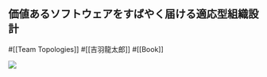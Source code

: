 ## 価値あるソフトウェアをすばやく届ける適応型組織設計

#[[Team Topologies]] #[[吉羽龍太郎]] #[[Book]]

![](https://m.media-amazon.com/images/I/51HEm7DocNL._SX351_BO1,204,203,200_.jpg)